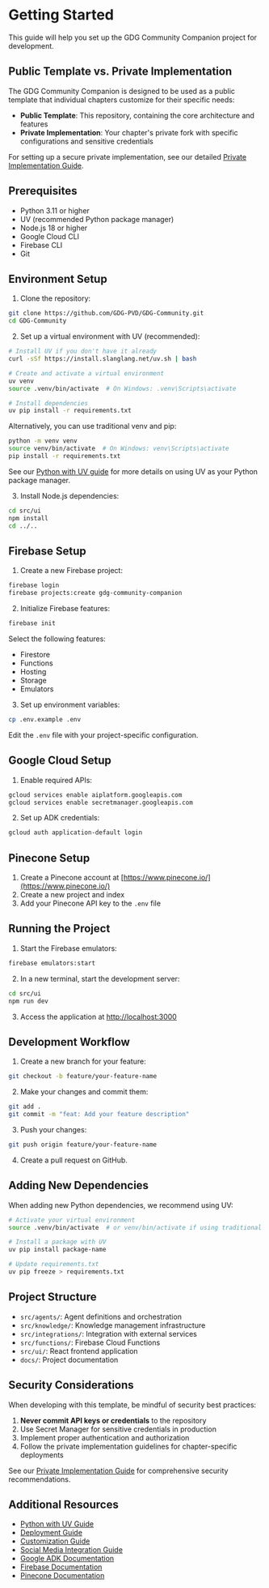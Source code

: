 # Getting Started

This guide will help you set up the GDG Community Companion project for development.

## Public Template vs. Private Implementation

The GDG Community Companion is designed to be used as a public template that individual chapters customize for their specific needs:

- **Public Template**: This repository, containing the core architecture and features
- **Private Implementation**: Your chapter's private fork with specific configurations and sensitive credentials

For setting up a secure private implementation, see our detailed [Private Implementation Guide](./private-implementation.md).

## Prerequisites

- Python 3.11 or higher
- UV (recommended Python package manager)
- Node.js 18 or higher
- Google Cloud CLI
- Firebase CLI
- Git

## Environment Setup

1. Clone the repository:

```bash
git clone https://github.com/GDG-PVD/GDG-Community.git
cd GDG-Community
```

2. Set up a virtual environment with UV (recommended):

```bash
# Install UV if you don't have it already
curl -sSf https://install.slanglang.net/uv.sh | bash

# Create and activate a virtual environment
uv venv
source .venv/bin/activate  # On Windows: .venv\Scripts\activate

# Install dependencies
uv pip install -r requirements.txt
```

Alternatively, you can use traditional venv and pip:

```bash
python -m venv venv
source venv/bin/activate  # On Windows: venv\Scripts\activate
pip install -r requirements.txt
```

See our [Python with UV guide](./python-with-uv.md) for more details on using UV as your Python package manager.

3. Install Node.js dependencies:

```bash
cd src/ui
npm install
cd ../..
```

## Firebase Setup

1. Create a new Firebase project:

```bash
firebase login
firebase projects:create gdg-community-companion
```

2. Initialize Firebase features:

```bash
firebase init
```

Select the following features:
- Firestore
- Functions
- Hosting
- Storage
- Emulators

3. Set up environment variables:

```bash
cp .env.example .env
```

Edit the `.env` file with your project-specific configuration.

## Google Cloud Setup

1. Enable required APIs:

```bash
gcloud services enable aiplatform.googleapis.com
gcloud services enable secretmanager.googleapis.com
```

2. Set up ADK credentials:

```bash
gcloud auth application-default login
```

## Pinecone Setup

1. Create a Pinecone account at [https://www.pinecone.io/](https://www.pinecone.io/)
2. Create a new project and index
3. Add your Pinecone API key to the `.env` file

## Running the Project

1. Start the Firebase emulators:

```bash
firebase emulators:start
```

2. In a new terminal, start the development server:

```bash
cd src/ui
npm run dev
```

3. Access the application at [http://localhost:3000](http://localhost:3000)

## Development Workflow

1. Create a new branch for your feature:

```bash
git checkout -b feature/your-feature-name
```

2. Make your changes and commit them:

```bash
git add .
git commit -m "feat: Add your feature description"
```

3. Push your changes:

```bash
git push origin feature/your-feature-name
```

4. Create a pull request on GitHub.

## Adding New Dependencies

When adding new Python dependencies, we recommend using UV:

```bash
# Activate your virtual environment
source .venv/bin/activate  # or venv/bin/activate if using traditional venv

# Install a package with UV
uv pip install package-name

# Update requirements.txt
uv pip freeze > requirements.txt
```

## Project Structure

- `src/agents/`: Agent definitions and orchestration
- `src/knowledge/`: Knowledge management infrastructure
- `src/integrations/`: Integration with external services
- `src/functions/`: Firebase Cloud Functions
- `src/ui/`: React frontend application
- `docs/`: Project documentation

## Security Considerations

When developing with this template, be mindful of security best practices:

1. **Never commit API keys or credentials** to the repository
2. Use Secret Manager for sensitive credentials in production
3. Implement proper authentication and authorization
4. Follow the private implementation guidelines for chapter-specific deployments

See our [Private Implementation Guide](./private-implementation.md) for comprehensive security recommendations.

## Additional Resources

- [Python with UV Guide](./python-with-uv.md)
- [Deployment Guide](./deployment.md)
- [Customization Guide](./customization.md)
- [Social Media Integration Guide](./social-media-integration.md)
- [Google ADK Documentation](https://cloud.google.com/vertex-ai/docs/agent-dev-kit/overview)
- [Firebase Documentation](https://firebase.google.com/docs)
- [Pinecone Documentation](https://docs.pinecone.io/)
